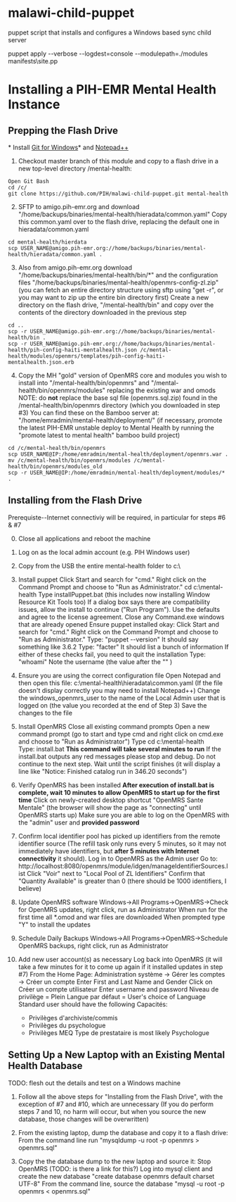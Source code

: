 malawi-child-puppet
===================

puppet script that installs and configures a Windows based sync child server

puppet apply --verbose --logdest=console --modulepath=./modules manifests\site.pp



Installing a PIH-EMR Mental Health Instance
===========================================

Prepping the Flash Drive
------------------------
\* Install [Git for Windows](https://git-scm.com/download/win)\* and [Notepad++](https://notepad-plus-plus.org/) 

1) Checkout master branch of this module and copy to a flash drive in a new top-level directory /mental-health:
```
Open Git Bash 
cd /c/ 
git clone https://github.com/PIH/malawi-child-puppet.git mental-health
```

2) SFTP to amigo.pih-emr.org and download "/home/backups/binaries/mental-health/hieradata/common.yaml"
    Copy this common.yaml over to the flash drive, replacing the default one in hieradata/common.yaml

```
cd mental-health/hierdata
scp USER_NAME@amigo.pih-emr.org://home/backups/binaries/mental-health/hieradata/common.yaml .
```

3) Also from amigo.pih-emr.org download "/home/backups/binaries/mental-health/bin/*" and the configuration files "/home/backups/binaries/mental-health/openmrs-config-zl.zip"  (you can fetch an entire directory structure using sftp using "get -r", or you may want to zip up the entire bin directory first)
    Create a new directory on the flash drive, "/mental-health/bin" and copy over the contents of the directory downloaded in the previous step
```  
cd ..
scp -r USER_NAME@amigo.pih-emr.org://home/backups/binaries/mental-health/bin .
scp -r USER_NAME@amigo.pih-emr.org://home/backups/binaries/mental-health/pih-config-haiti-mentalhealth.json /c/mental-health/modules/openmrs/templates/pih-config-haiti-mentalhealth.json.erb
```
4) Copy the MH "gold" version of OpenMRS core and modules you wish to install into "/mental-health/bin/openmrs" and "/mental-health/bin/openmrs/modules" replacing the existing war and omods
    NOTE: do **not** replace the base sql file (openmrs.sql.zip) found in the /mental-health/bin/openmrs directory (which you downloaded in step #3)
    You can find these on the Bamboo server at: "/home/emradmin/mental-health/deployment/"
    (if necessary, promote the latest PIH-EMR unstable deploy to Mental Health by running the "promote latest to mental health" bamboo build project)

```
cd /c/mental-health/bin/openmrs
scp USER_NAME@IP:/home/emradmin/mental-health/deployment/openmrs.war .
mv /c/mental-health/bin/openmrs/modules /c/mental-health/bin/openmrs/modules_old
scp -r USER_NAME@IP:/home/emradmin/mental-health/deployment/modules/* .
```
Installing from the Flash Drive
-------------------------------

Prerequiste--Internet connectiviy will be required, in particular for steps #6 & #7

0) Close all applications and reboot the machine

1) Log on as the local admin account (e.g. PIH Windows user)

2) Copy from the USB the entire mental-health folder to c:\

3) Install puppet
    Click Start and search for "cmd." Right click on the Command Prompt and choose to "Run as Administrator."
    cd c:\mental-health
    Type installPuppet.bat (this includes now installing Window Resource Kit Tools too)
    If a dialog box says there are compatibility issues, allow the install to continue ("Run Program"). 
    Use the defaults and agree to the license agreement.
    Close any Command.exe windows that are already opened
    Ensure puppet installed okay: Click Start and search for "cmd." Right click on the Command Prompt and choose to "Run as Administrator."
    Type: "puppet --version" It should say something like 3.6.2
    Type: "facter" It should list a bunch of information
    If either of these checks fail, you need to quit the installation
    Type: "whoami"  Note the username (the value after the "\" )

4) Ensure you are using the correct configuration file
    Open Notepad and then open this file: c:\mental-health\hieradata\common.yaml
    (If the file doesn't display correctly you may need to install Notepad++)
    Change the windows_openmrs_user to the name of the Local Admin user that is logged on (the value you recorded at the end of Step 3)
    Save the changes to the file

5) Install OpenMRS
    Close all existing command prompts
    Open a new command prompt (go to start and type cmd and right click on cmd.exe and choose to "Run as Administrator")
    Type cd c:\mental-health\
    Type: install.bat
    **This command will take several minutes to run**
    If the install.bat outputs any red messages please stop and debug. Do not continue to the next step.
    Wait until the script finishes (it will display a line like "Notice: Finished catalog run in 346.20 seconds")

6) Verify OpenMRS has been installed
   **After execution of install.bat is complete, wait 10 minutes to allow OpenMRS to start up for the first time**
    Click on newly-created desktop shortcut "OpenMRS Sante Mentale"  (the browser will show the page as "connecting" until OpenMRS starts up)
    Make sure you are able to log on the OpenMRS with the "admin" user and **provided password**

7) Confirm local identifier pool has picked up identifiers from the remote identifier source
    (The refill task only runs every 5 minutes, so it may not immediately have identifiers, but **after 5 minutes with Internet connectivity** it should).
    Log in to OpenMRS as the Admin user
    Go to: http://localhost:8080/openmrs/module/idgen/manageIdentifierSources.list
    Click "Voir" next to "Local Pool of ZL Identifiers"
    Confirm that "Quantity Available" is greater than 0 (there should be 1000 identifiers, I believe)

8) Update OpenMRS software
    Windows->All Programs->OpenMRS->Check for OpenMRS updates, right click, run as Administrator
    When run for the first time all *.omod and war files are downloaded
    When prompted type "Y" to install the updates
    
9) Schedule Daily Backups 
    Windows->All Programs->OpenMRS->Schedule OpenMRS backups, right click, run as Administrator
   
10) Add new user account(s) as necessary
    Log back into OpenMRS (it will take a few minutes for it to come up again if it installed updates in step #7)
    From the Home Page:
    Administration système -> Gérer les comptes -> Créer un compte
    Enter First and Last Name and Gender
    Click on  Créer un compte utilisateur
    Enter username and password
    Niveau de privilège = Plein
    Langue par défaut = User's choice of Language
    Standard user should have the following Capacités:
    - Privilèges d'archiviste/commis
    - Privilèges du psychologue
    - Privilèges MEQ
    Type de prestataire is most likely Psychologue


Setting Up a New Laptop with an Existing Mental Health Database
----------------------------------------------------------------

TODO: flesh out the details and test on a Windows machine

1) Follow all the above steps for "Installing from the Flash Drive", with the exception of #7 and #10, which are unnecessary
    (If you do perform steps 7 and 10, no harm will occur, but when you source the new database, those changes will be overwritten)

2) From the existing laptop, dump the database and copy it to a flash drive:
    From the command line run "mysqldump -u root -p openmrs > openmrs.sql"
    
3) Copy the the database dump to the new laptop and source it:
    Stop OpenMRS (TODO: is there a link for this?)
    Log into mysql client and create the new database "create database openmrs default charset UTF-8"
    From the command line, source the database "mysql -u root -p openmrs < openmrs.sql"
    
    
  

